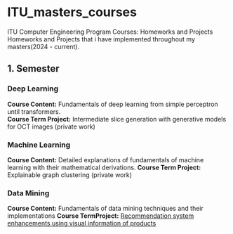 # ITU_masters_courses
ITU Computer Engineering Program Courses: Homeworks and Projects
Homeworks and Projects that i have implemented throughout my masters(2024 - current).

## 1. Semester

### Deep Learning
**Course Content:** Fundamentals of deep learning from simple perceptron until transformers.  
**Course Term Project:** Intermediate slice generation with generative models for OCT images (private work)

### Machine Learning
**Course Content:** Detailed explanations of fundamentals of machine learning with their mathematical derivations.
**Course Term Project:** Explainable graph clustering (private work)

### Data Mining
**Course Content:** Fundamentals of data mining techniques and their implementations
**Course  TermProject:** [Recommendation system enhancements using visual information of products](https://github.com/HFDurkaya/Data_mining_recsys)
